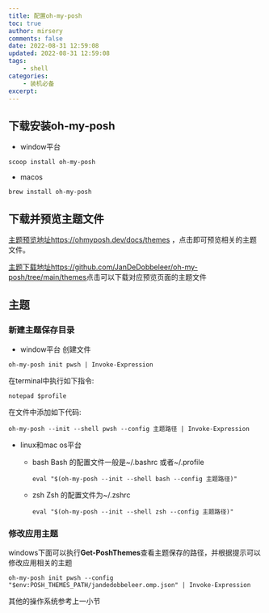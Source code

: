 ```yaml
---
title: 配置oh-my-posh
toc: true
author: mirsery
comments: false
date: 2022-08-31 12:59:08
updated: 2022-08-31 12:59:08
tags:
    - shell
categories:
    - 装机必备
excerpt:
---
```



<!-- toc -->

## 下载安装oh-my-posh

- window平台

```shell
scoop install oh-my-posh
```

- macos

```shell
brew install oh-my-posh
```

## 下载并预览主题文件

[主题预览地址https://ohmyposh.dev/docs/themes](https://ohmyposh.dev/docs/themes) ，点击即可预览相关的主题文件。

[主题下载地址https://github.com/JanDeDobbeleer/oh-my-posh/tree/main/themes](https://github.com/JanDeDobbeleer/oh-my-posh/tree/main/themes)点击可以下载对应预览页面的主题文件

## 主题

### 新建主题保存目录
- window平台
创建文件
```shell
oh-my-posh init pwsh | Invoke-Expression
```
在terminal中执行如下指令:
```shell
notepad $profile
```
在文件中添加如下代码:
```
oh-my-posh --init --shell pwsh --config 主题路径 | Invoke-Expression
```

- linux和mac os平台

    - bash
        Bash 的配置文件一般是~/.bashrc 或者~/.profile
        ```shell
        eval "$(oh-my-posh --init --shell bash --config 主题路径)"
        ```
    - zsh
        Zsh 的配置文件为~/.zshrc
        ```shell
        eval "$(oh-my-posh --init --shell zsh --config 主题路径)"
        ```

### 修改应用主题

windows下面可以执行**Get-PoshThemes**查看主题保存的路径，并根据提示可以修改应用相关的主题

```shell
oh-my-posh init pwsh --config "$env:POSH_THEMES_PATH/jandedobbeleer.omp.json" | Invoke-Expression
```

其他的操作系统参考上一小节
